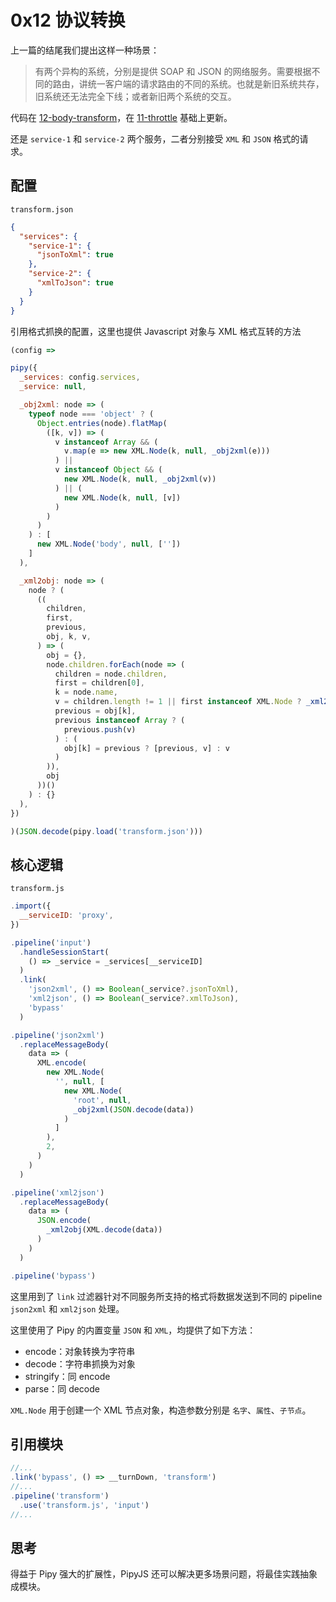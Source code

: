 # 0x12 协议转换

上一篇的结尾我们提出这样一种场景：

> 有两个异构的系统，分别是提供 SOAP 和 JSON 的网络服务。需要根据不同的路由，讲统一客户端的请求路由的不同的系统。也就是新旧系统共存，旧系统还无法完全下线；或者新旧两个系统的交互。

代码在 [12-body-transform](https://github.com/flomesh-io/pipy/tree/main/tutorial/12-body-transform)，在 [11-throttle](https://github.com/flomesh-io/pipy/tree/main/tutorial/11-throttle) 基础上更新。

还是 `service-1` 和 `service-2` 两个服务，二者分别接受 `XML` 和 `JSON` 格式的请求。

## 配置

`transform.json`

```json
{
  "services": {
    "service-1": {
      "jsonToXml": true
    },
    "service-2": {
      "xmlToJson": true
    }
  }
}
```

引用格式抓换的配置，这里也提供 Javascript 对象与 XML 格式互转的方法

```js
(config =>

pipy({
  _services: config.services,
  _service: null,

  _obj2xml: node => (
    typeof node === 'object' ? (
      Object.entries(node).flatMap(
        ([k, v]) => (
          v instanceof Array && (
            v.map(e => new XML.Node(k, null, _obj2xml(e)))
          ) ||
          v instanceof Object && (
            new XML.Node(k, null, _obj2xml(v))
          ) || (
            new XML.Node(k, null, [v])
          )
        )
      )
    ) : [
      new XML.Node('body', null, [''])
    ]
  ),

  _xml2obj: node => (
    node ? (
      ((
        children,
        first,
        previous,
        obj, k, v,
      ) => (
        obj = {},
        node.children.forEach(node => (
          children = node.children,
          first = children[0],
          k = node.name,
          v = children.length != 1 || first instanceof XML.Node ? _xml2obj(node) : (first || ''),
          previous = obj[k],
          previous instanceof Array ? (
            previous.push(v)
          ) : (
            obj[k] = previous ? [previous, v] : v
          )
        )),
        obj
      ))()
    ) : {}
  ),
})

)(JSON.decode(pipy.load('transform.json')))
```

## 核心逻辑 

`transform.js`

```js
.import({
  __serviceID: 'proxy',
})

.pipeline('input')
  .handleSessionStart(
    () => _service = _services[__serviceID]
  )
  .link(
    'json2xml', () => Boolean(_service?.jsonToXml),
    'xml2json', () => Boolean(_service?.xmlToJson),
    'bypass'
  )

.pipeline('json2xml')
  .replaceMessageBody(
    data => (
      XML.encode(
        new XML.Node(
          '', null, [
            new XML.Node(
              'root', null,
              _obj2xml(JSON.decode(data))
            )
          ]
        ),
        2,
      )
    )
  )

.pipeline('xml2json')
  .replaceMessageBody(
    data => (
      JSON.encode(
        _xml2obj(XML.decode(data))
      )
    )
  )

.pipeline('bypass')
```

这里用到了 `link` 过滤器针对不同服务所支持的格式将数据发送到不同的 pipeline `json2xml` 和 `xml2json` 处理。

这里使用了 Pipy 的内置变量 `JSON` 和 `XML`，均提供了如下方法：

- encode：对象转换为字符串
- decode：字符串抓换为对象
- stringify：同 encode
- parse：同 decode

`XML.Node` 用于创建一个 XML 节点对象，构造参数分别是 `名字`、`属性`、`子节点`。

## 引用模块

```js
//...
.link('bypass', () => __turnDown, 'transform')
//...
.pipeline('transform')
  .use('transform.js', 'input')
//...
```

## 思考

得益于 Pipy 强大的扩展性，PipyJS 还可以解决更多场景问题，将最佳实践抽象成模块。